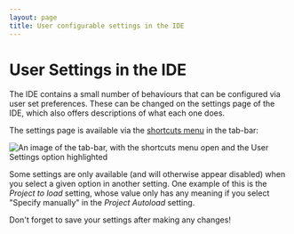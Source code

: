 ```yaml
---
layout: page
title: User configurable settings in the IDE
---
```


User Settings in the IDE
========================

The IDE contains a small number of behaviours that can be configured via user set preferences.
These can be changed on the settings page of the IDE,
which also offers descriptions of what each one does.

The settings page is available via the [shortcuts menu](/docs/IDE/shortcuts_menu) in the tab-bar:

![An image of the tab-bar, with the shortcuts menu open and the
  User Settings option highlighted](/images/content/ide/shortcuts-settings.png
 "The User Settings option on the shortcuts menu.")

Some settings are only available (and will otherwise appear disabled)
when you select a given option in another setting.
One example of this is the *Project to load* setting,
whose value only has any meaning if you select "Specify manually" in the *Project Autoload* setting.

<div class="info">
Don't forget to save your settings after making any changes!
</div>
